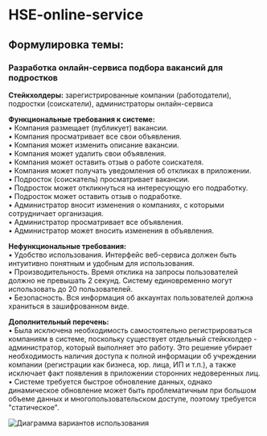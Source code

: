 # HSE-online-service

## Формулировка темы: 
### Разработка онлайн-сервиса подбора вакансий для подростков

**Стейкхолдеры:** зарегистрированные компании (работодатели), подростки (соискатели), администраторы онлайн-сервиса

**Функциональные требования к системе:**  
• Компания размещает (публикует) вакансии.  
• Компания просматривает все свои объявления.  
• Компания может изменить описание вакансии.  
• Компания может удалить свои объявления.  
• Компания может оставить отзыв о работе соискателя.  
• Компания может получать уведомления об откликах в приложении.  
• Подросток (соискатель) просматривает вакансии.  
• Подросток может откликнуться на интересующую его подработку.  
• Подросток может оставить отзыв о подработке.  
• Администратор вносит изменения о компаниях, с которыми сотрудничает организация.  
• Администратор просматривает все объявления.  
• Администратор может вносить изменения в объявления.  

**Нефункциональные требования:**  
• Удобство использования. Интерфейс веб-сервиса должен быть интуитивно понятным и удобным для использования.  
• Производительность. Время отклика на запросы пользователей должно не превышать 2 секунд. Систему единовременно могут использовать до 20 пользователей.  
• Безопасность. Вся информация об аккаунтах пользователей должна храниться в зашифрованном виде.  

**Дополнительный перечень:**  
• Была исключена необходимость самостоятельно регистрироваться компаниям в системе, поскольку существует отдельный стейкхолдер - администратор, который выполняет это работу. Это решение убирает необходимость наличия доступа к полной информации об учреждении компании (регистрации как бизнеса, юр. лица, ИП и т.п.), а также исключает факт появления в приложении сторонних недоверенных лиц.  
• Системе требуется быстрое обновление данных, однако динамическое обновление может быть проблематичным при большом объеме данных и многопользовательском доступе, поэтому требуется "статическое".  

![Диаграмма вариантов использования](docs/UseCaseDiag.png)